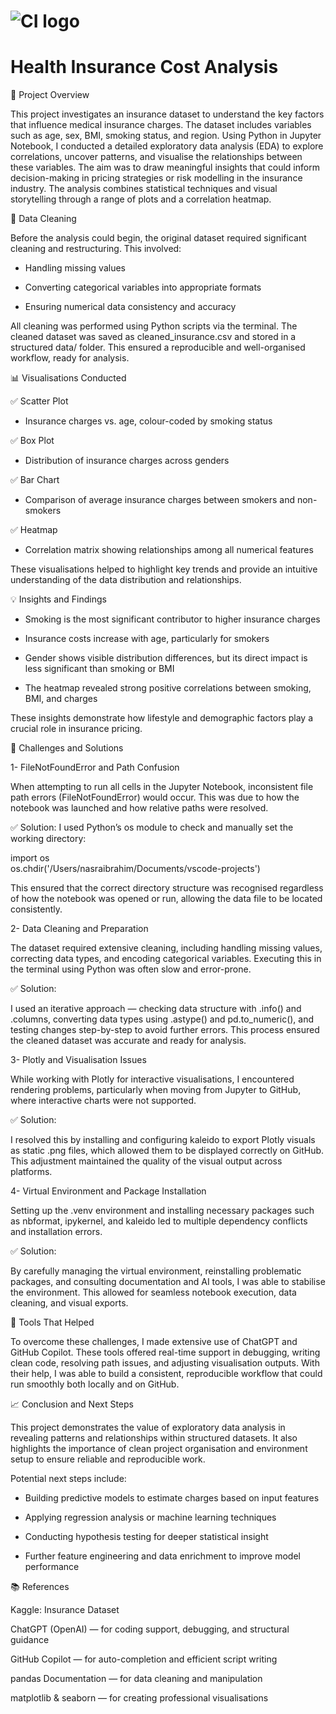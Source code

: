 # ![CI logo](https://codeinstitute.s3.amazonaws.com/fullstack/ci_logo_small.png)

# Health Insurance Cost Analysis

📌 Project Overview

This project investigates an insurance dataset to understand the key factors that influence medical insurance charges. The dataset includes variables such as age, sex, BMI, smoking status, and region. Using Python in Jupyter Notebook, I conducted a detailed exploratory data analysis (EDA) to explore correlations, uncover patterns, and visualise the relationships between these variables. The aim was to draw meaningful insights that could inform decision-making in pricing strategies or risk modelling in the insurance industry. The analysis combines statistical techniques and visual storytelling through a range of plots and a correlation heatmap.

🧼 Data Cleaning

Before the analysis could begin, the original dataset required significant cleaning and restructuring. This involved:

* Handling missing values

* Converting categorical variables into appropriate formats

* Ensuring numerical data consistency and accuracy

All cleaning was performed using Python scripts via the terminal. The cleaned dataset was saved as cleaned_insurance.csv and stored in a structured data/ folder. This ensured a reproducible and well-organised workflow, ready for analysis.

📊 Visualisations Conducted

✅ Scatter Plot

* Insurance charges vs. age, colour-coded by smoking status

✅ Box Plot

* Distribution of insurance charges across genders

✅ Bar Chart

* Comparison of average insurance charges between smokers and non-smokers

✅ Heatmap

* Correlation matrix showing relationships among all numerical features

These visualisations helped to highlight key trends and provide an intuitive understanding of the data distribution and relationships.

💡 Insights and Findings
* Smoking is the most significant contributor to higher insurance charges

* Insurance costs increase with age, particularly for smokers

* Gender shows visible distribution differences, but its direct impact is less significant than smoking or BMI

* The heatmap revealed strong positive correlations between smoking, BMI, and charges

These insights demonstrate how lifestyle and demographic factors play a crucial role in insurance pricing.

🚧 Challenges and Solutions

1- FileNotFoundError and Path Confusion

When attempting to run all cells in the Jupyter Notebook, inconsistent file path errors (FileNotFoundError) would occur. This was due to how the notebook was launched and how relative paths were resolved.

✅ Solution:
I used Python’s os module to check and manually set the working directory:

import os  
os.chdir('/Users/nasraibrahim/Documents/vscode-projects')

This ensured that the correct directory structure was recognised regardless of how the notebook was opened or run, allowing the data file to be located consistently.

2-  Data Cleaning and Preparation

The dataset required extensive cleaning, including handling missing values, correcting data types, and encoding categorical variables. Executing this in the terminal using Python was often slow and error-prone.

✅ Solution:

I used an iterative approach — checking data structure with .info() and .columns, converting data types using .astype() and pd.to_numeric(), and testing changes step-by-step to avoid further errors. This process ensured the cleaned dataset was accurate and ready for analysis.

3- Plotly and Visualisation Issues

While working with Plotly for interactive visualisations, I encountered rendering problems, particularly when moving from Jupyter to GitHub, where interactive charts were not supported.

✅ Solution:

I resolved this by installing and configuring kaleido to export Plotly visuals as static .png files, which allowed them to be displayed correctly on GitHub. This adjustment maintained the quality of the visual output across platforms.

4- Virtual Environment and Package Installation

Setting up the .venv environment and installing necessary packages such as nbformat, ipykernel, and kaleido led to multiple dependency conflicts and installation errors.

✅ Solution:

By carefully managing the virtual environment, reinstalling problematic packages, and consulting documentation and AI tools, I was able to stabilise the environment. This allowed for seamless notebook execution, data cleaning, and visual exports.

🤖 Tools That Helped

To overcome these challenges, I made extensive use of ChatGPT and GitHub Copilot. These tools offered real-time support in debugging, writing clean code, resolving path issues, and adjusting visualisation outputs. With their help, I was able to build a consistent, reproducible workflow that could run smoothly both locally and on GitHub.

📈 Conclusion and Next Steps

This project demonstrates the value of exploratory data analysis in revealing patterns and relationships within structured datasets. It also highlights the importance of clean project organisation and environment setup to ensure reliable and reproducible work.

Potential next steps include:

* Building predictive models to estimate charges based on input features

* Applying regression analysis or machine learning techniques

* Conducting hypothesis testing for deeper statistical insight

* Further feature engineering and data enrichment to improve model performance

📚 References

Kaggle: Insurance Dataset

ChatGPT (OpenAI) — for coding support, debugging, and structural guidance

GitHub Copilot — for auto-completion and efficient script writing

pandas Documentation — for data cleaning and manipulation

matplotlib & seaborn — for creating professional visualisations